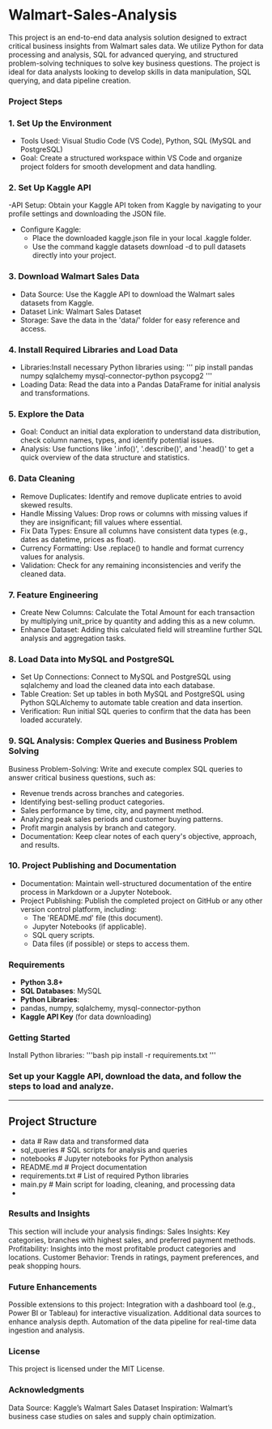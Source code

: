 # Walmart-Sales-Analysis
This project is an end-to-end data analysis solution designed to extract critical business insights from Walmart sales data. We utilize Python for data processing and analysis, SQL for advanced querying, and structured problem-solving techniques to solve key business questions. The project is ideal for data analysts looking to develop skills in data manipulation, SQL querying, and data pipeline creation.

### Project Steps
### 1. Set Up the Environment
- Tools Used: Visual Studio Code (VS Code), Python, SQL (MySQL and PostgreSQL)
- Goal: Create a structured workspace within VS Code and organize project folders for smooth development and data handling.

### 2. Set Up Kaggle API
-API Setup: Obtain your Kaggle API token from Kaggle by navigating to your profile settings and downloading the JSON file.
- Configure Kaggle:
   - Place the downloaded kaggle.json file in your local .kaggle folder.
   - Use the command kaggle datasets download -d <dataset-path> to pull datasets directly into your project.

### 3. Download Walmart Sales Data
- Data Source: Use the Kaggle API to download the Walmart sales datasets from Kaggle.
- Dataset Link: Walmart Sales Dataset
- Storage: Save the data in the 'data/' folder for easy reference and access.

### 4. Install Required Libraries and Load Data
- Libraries:Install necessary Python libraries using:
  ''' pip install pandas numpy sqlalchemy mysql-connector-python psycopg2 '''
- Loading Data: Read the data into a Pandas DataFrame for initial analysis and transformations.

### 5. Explore the Data
- Goal: Conduct an initial data exploration to understand data distribution, check column names, types, and identify potential issues.
- Analysis: Use functions like '.info()', '.describe()', and '.head()' to get a quick overview of the data structure and statistics.

### 6. Data Cleaning
- Remove Duplicates: Identify and remove duplicate entries to avoid skewed results.
- Handle Missing Values: Drop rows or columns with missing values if they are insignificant; fill values where essential.
- Fix Data Types: Ensure all columns have consistent data types (e.g., dates as datetime, prices as float).
- Currency Formatting: Use .replace() to handle and format currency values for analysis.
- Validation: Check for any remaining inconsistencies and verify the cleaned data.

### 7. Feature Engineering
- Create New Columns: Calculate the Total Amount for each transaction by multiplying unit_price by quantity and adding this as a new column.
- Enhance Dataset: Adding this calculated field will streamline further SQL analysis and aggregation tasks.

### 8. Load Data into MySQL and PostgreSQL
- Set Up Connections: Connect to MySQL and PostgreSQL using sqlalchemy and load the cleaned data into each database.
- Table Creation: Set up tables in both MySQL and PostgreSQL using Python SQLAlchemy to automate table creation and data insertion.
- Verification: Run initial SQL queries to confirm that the data has been loaded accurately.

### 9. SQL Analysis: Complex Queries and Business Problem Solving
Business Problem-Solving: Write and execute complex SQL queries to answer critical business questions, such as:
- Revenue trends across branches and categories.
- Identifying best-selling product categories.
- Sales performance by time, city, and payment method.
- Analyzing peak sales periods and customer buying patterns.
- Profit margin analysis by branch and category.
- Documentation: Keep clear notes of each query's objective, approach, and results.

### 10. Project Publishing and Documentation
- Documentation: Maintain well-structured documentation of the entire process in Markdown or a Jupyter Notebook.
- Project Publishing: Publish the completed project on GitHub or any other version control platform, including:
  - The 'README.md' file (this document).
  - Jupyter Notebooks (if applicable).
  - SQL query scripts.
  - Data files (if possible) or steps to access them.

### Requirements
- **Python 3.8+**
- **SQL Databases**: MySQL
- **Python Libraries**:
 - pandas, numpy, sqlalchemy, mysql-connector-python
 - **Kaggle API Key** (for data downloading)

### Getting Started
Install Python libraries:
'''bash
pip install -r requirements.txt 
'''

### Set up your Kaggle API, download the data, and follow the steps to load and analyze.

---

## Project Structure

- data                     # Raw data and transformed data
- sql_queries              # SQL scripts for analysis and queries
- notebooks                # Jupyter notebooks for Python analysis
- README.md                 # Project documentation
- requirements.txt          # List of required Python libraries
- main.py                   # Main script for loading, cleaning, and processing data
- 
### Results and Insights
This section will include your analysis findings:
Sales Insights: Key categories, branches with highest sales, and preferred payment methods.
Profitability: Insights into the most profitable product categories and locations.
Customer Behavior: Trends in ratings, payment preferences, and peak shopping hours.

### Future Enhancements
 Possible extensions to this project:
Integration with a dashboard tool (e.g., Power BI or Tableau) for interactive visualization.
Additional data sources to enhance analysis depth.
Automation of the data pipeline for real-time data ingestion and analysis.

### License
This project is licensed under the MIT License.

### Acknowledgments
Data Source: Kaggle’s Walmart Sales Dataset
Inspiration: Walmart’s business case studies on sales and supply chain optimization.

